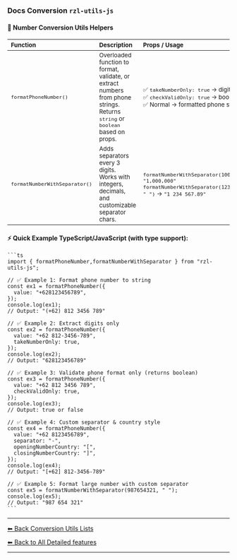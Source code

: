 ### Docs Conversion `rzl-utils-js`   
  #### 🚀 Number Conversion Utils Helpers

  <table>
    <thead>
      <tr>
        <th style="text-align: left"><small>Function</small></th>
        <th style="text-align: left"><small>Description</small></th>
        <th style="text-align: left"><small>Props / Usage</small></th>
      </tr>
    </thead>
    <tbody>
      <tr>
        <td>
          <code><small>formatPhoneNumber()</small></code>
        </td>
        <td>
          <small>
            Overloaded function to format, validate, or extract numbers from phone
            strings.<br />
            Returns <code>string</code> or <code>boolean</code> based on props.
          </small>
        </td>
        <td>
          <small>
            ✅ <code>takeNumberOnly: true</code> → digits<br />
            ✅ <code>checkValidOnly: true</code> → boolean<br />
            ✅ Normal → formatted phone string
          </small>
        </td>
      </tr>
      <tr>
        <td>
          <code><small>formatNumberWithSeparator()</small></code>
        </td>
        <td>
          <small>
            Adds separators every 3 digits.<br />
            Works with integers, decimals, and customizable separator chars.
          </small>
        </td>
        <td>
          <small>
            <code>formatNumberWithSeparator(1000000)</code> → <code>"1,000,000"</code><br />
            <code>formatNumberWithSeparator(1234567.89, " ")</code> →
            <code>"1 234 567.89"</code>
          </small>
        </td>
      </tr>
    </tbody>
  </table>

  #### ⚡ Quick Example TypeScript/JavaScript (with type support):

    ```ts
    import { formatPhoneNumber,formatNumberWithSeparator } from "rzl-utils-js";

    // ✅ Example 1: Format phone number to string
    const ex1 = formatPhoneNumber({
      value: "+628123456789",
    });
    console.log(ex1);
    // Output: "(+62) 812 3456 789"

    // ✅ Example 2: Extract digits only
    const ex2 = formatPhoneNumber({
      value: "+62 812-3456-789",
      takeNumberOnly: true,
    });
    console.log(ex2);
    // Output: "628123456789"

    // ✅ Example 3: Validate phone format only (returns boolean)
    const ex3 = formatPhoneNumber({
      value: "+62 812 3456 789",
      checkValidOnly: true,
    });
    console.log(ex3);
    // Output: true or false

    // ✅ Example 4: Custom separator & country style
    const ex4 = formatPhoneNumber({
      value: "+62 8123456789",
      separator: "-",
      openingNumberCountry: "[",
      closingNumberCountry: "]",
    });
    console.log(ex4);
    // Output: "[+62] 812-3456-789"

    // ✅ Example 5: Format large number with custom separator
    const ex5 = formatNumberWithSeparator(987654321, " ");
    console.log(ex5);
    // Output: "987 654 321"
    ```

---

[⬅ Back Conversion Utils Lists](https://github.com/rzl-app/rzl-utils-js/blob/main/docs/detailed-features/conversions/index.md)

[⬅ Back to All Detailed features](https://github.com/rzl-app/rzl-utils-js?tab=readme-ov-file#detailed-features)

---
